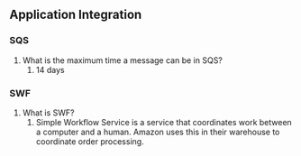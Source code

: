 ## Application Integration


### SQS
1. What is the maximum time a message can be in SQS?
    1. 14 days

### SWF
1. What is SWF?
    1. Simple Workflow Service is a service that coordinates work between a computer and a human. Amazon uses this in their warehouse to coordinate order processing.
